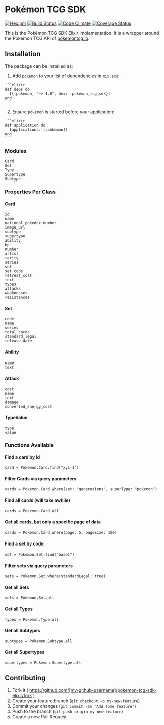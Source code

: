 # Pokémon TCG SDK

[![Hex.pm](https://img.shields.io/hexpm/dt/plug.svg?maxAge=2592000)](https://hex.pm/packages/pokemon_tcg_sdk)
[![Build Status](https://travis-ci.org/PokemonTCG/pokemon-tcg-sdk-elixir.svg?branch=master)](https://travis-ci.org/PokemonTCG/pokemon-tcg-sdk-elixir)
[![Code Climate](https://codeclimate.com/github/PokemonTCG/pokemon-tcg-sdk-elixir/badges/gpa.svg)](https://codeclimate.com/github/PokemonTCG/pokemon-tcg-sdk-elixir)
[![Coverage Status](https://coveralls.io/repos/github/PokemonTCG/pokemon-tcg-sdk-elixir/badge.svg?branch=master)](https://coveralls.io/github/PokemonTCG/pokemon-tcg-sdk-elixir?branch=master)

This is the Pokémon TCG SDK Elixir implementation. It is a wrapper around the Pokémon TCG API of [pokemontcg.io](http://pokemontcg.io/).

## Installation

The package can be installed as:

  1. Add `pokemon` to your list of dependencies in `mix.exs`:

    ```elixir
    def deps do
      [{:pokemon, "~> 1.0", hex: :pokemon_tcg_sdk}]
    end
    ```

  2. Ensure `pokemon` is started before your application:

    ```elixir
    def application do
      [applications: [:pokemon]]
    end
    ```

### Modules

    Card
    Set
    Type
    Supertype
    Subtype

### Properties Per Class

#### Card

    id
    name
    national_pokedex_number
    image_url
    subtype
    supertype
    ability
    hp
    number
    artist
    rarity
    series
    set
    set_code
    retreat_cost
    text
    types
    attacks
    weaknesses
    resistances

#### Set

    code
    name
    series
    total_cards
    standard_legal
    release_date

#### Ability

    name
    text

#### Attack

    cost
    name
    text
    damage
    converted_energy_cost

#### TypeValue

    type
    value

### Functions Available

#### Find a card by id

    card = Pokemon.Card.find("xy1-1")

#### Filter Cards via query parameters

    cards = Pokemon.Card.where(set: "generations", superType: "pokemon")

#### Find all cards (will take awhile)

    cards = Pokemon.Card.all

#### Get all cards, but only a specific page of data

    cards = Pokemon.Card.where(page: 5, pageSize: 100)

#### Find a set by code

    set = Pokemon.Set.find("base1")

#### Filter sets via query parameters

    sets = Pokemon.Set.where(standardLegal: true)

#### Get all Sets

    sets = Pokemon.Set.all

#### Get all Types

    types = Pokemon.Type.all

#### Get all Subtypes

    subtypes = Pokemon.Subtype.all

#### Get all Supertypes

    supertypes = Pokemon.Supertype.all

## Contributing

1. Fork it ( https://github.com/[my-github-username]/pokemon-tcg-sdk-elixir/fork )
2. Create your feature branch (`git checkout -b my-new-feature`)
3. Commit your changes (`git commit -am 'Add some feature'`)
4. Push to the branch (`git push origin my-new-feature`)
5. Create a new Pull Request
